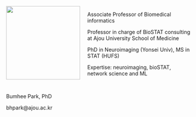 <div style="display: flex; align-items: flex-start;">
  <div style="margin-right: 20px;">
    <img src="../assets/img/profe.png" style="width: 200px;"/>
  </div>
  <div>
    <p>Associate Professor of Biomedical informatics</p>
    <p>Professor in charge of BioSTAT consulting at Ajou University School of Medicine</p>
    <p>PhD in Neuroimaging (Yonsei Univ), MS in STAT (HUFS)</p>
    <p>Expertise: neuroimaging, bioSTAT, network science and ML</p>
  </div>
</div>
<br>
<p>Bumhee Park, PhD</p>
<p>bhpark@ajou.ac.kr</p>
